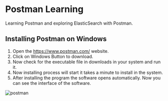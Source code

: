 # Postman Learning
Learning Postman and exploring ElasticSearch with Postman.

## Installing Postman on Windows
1. Open the https://www.postman.com/ website.
2. Click on Windows Button to download.
3. Now check for the executable file in downloads in your system and run it.
4. Now installing process will start it takes a minute to install in the system.
5. After installing the program the software opens automatically. Now you can see the interface of the software.

![postman]()

